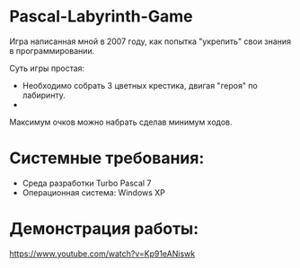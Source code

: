 ﻿# Pascal-Labyrinth-Game



Игра написанная мной в 2007 году, как попытка "укрепить" свои знания в программировании.


Суть игры простая:
* Необходимо собрать 3 цветных крестика, двигая "героя" по лабиринту.
* 
Максимум очков можно набрать сделав минимум ходов.



# Системные требования:



* Среда разработки Turbo Pascal 7
* Операционная система: Windows XP


# Демонстрация работы:



https://www.youtube.com/watch?v=Kp91eANiswk
